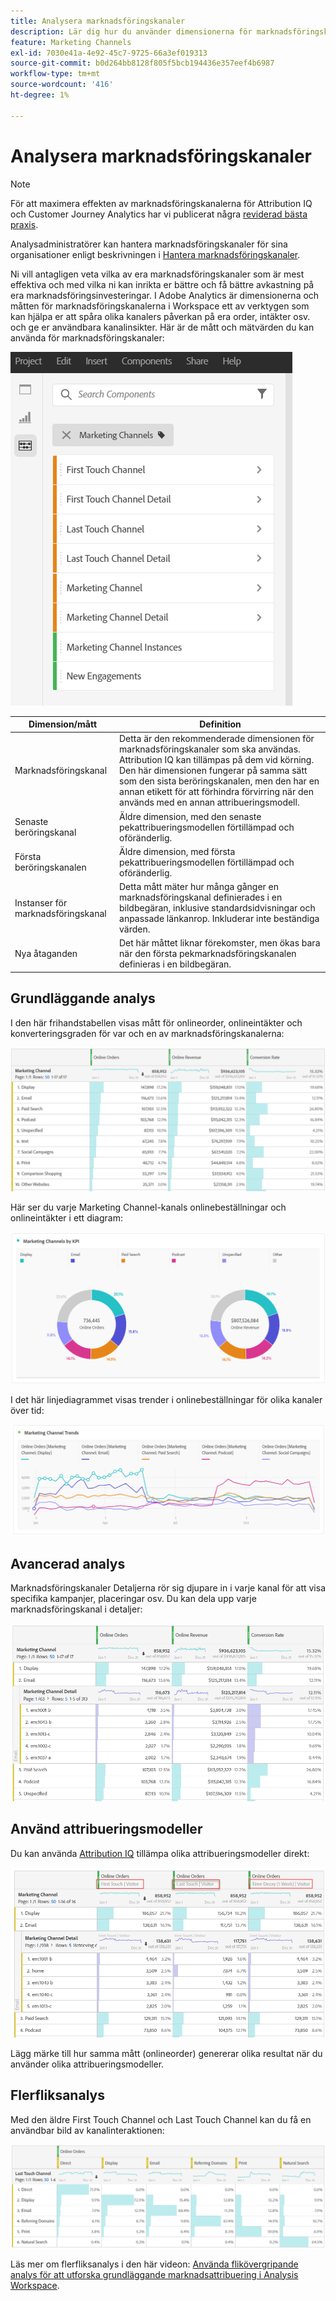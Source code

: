 ```yaml
---
title: Analysera marknadsföringskanaler
description: Lär dig hur du använder dimensionerna för marknadsföringskanaler i arbetsytan.
feature: Marketing Channels
exl-id: 7030e41a-4e92-45c7-9725-66a3ef019313
source-git-commit: b0d264bb8128f805f5bcb194436e357eef4b6987
workflow-type: tm+mt
source-wordcount: '416'
ht-degree: 1%

---
```


# Analysera marknadsföringskanaler

>[!NOTE]
>
>För att maximera effekten av marknadsföringskanalerna för Attribution IQ och Customer Journey Analytics har vi publicerat några [reviderad bästa praxis](/help/components/c-marketing-channels/mchannel-best-practices.md).
>
>Analysadministratörer kan hantera marknadsföringskanaler för sina organisationer enligt beskrivningen i [Hantera marknadsföringskanaler](/help/admin/admin/c-manage-report-suites/c-edit-report-suites/marketing-channels/c-channels.md).

Ni vill antagligen veta vilka av era marknadsföringskanaler som är mest effektiva och med vilka ni kan inrikta er bättre och få bättre avkastning på era marknadsföringsinvesteringar. I Adobe Analytics är dimensionerna och måtten för marknadsföringskanalerna i Workspace ett av verktygen som kan hjälpa er att spåra olika kanalers påverkan på era order, intäkter osv. och ge er användbara kanalinsikter. Här är de mått och mätvärden du kan använda för marknadsföringskanaler:

![](assets/mc-dims.png)

| Dimension/mått | Definition |
| --- | --- |
| Marknadsföringskanal | Detta är den rekommenderade dimensionen för marknadsföringskanaler som ska användas. Attribution IQ kan tillämpas på dem vid körning. Den här dimensionen fungerar på samma sätt som den sista beröringskanalen, men den har en annan etikett för att förhindra förvirring när den används med en annan attribueringsmodell. |
| Senaste beröringskanal | Äldre dimension, med den senaste pekattribueringsmodellen förtillämpad och oföränderlig. |
| Första beröringskanalen | Äldre dimension, med första pekattribueringsmodellen förtillämpad och oföränderlig. |
| Instanser för marknadsföringskanal | Detta mått mäter hur många gånger en marknadsföringskanal definierades i en bildbegäran, inklusive standardsidvisningar och anpassade länkanrop. Inkluderar inte beständiga värden. |
| Nya åtaganden | Det här måttet liknar förekomster, men ökas bara när den första pekmarknadsföringskanalen definieras i en bildbegäran. |

## Grundläggande analys

I den här frihandstabellen visas mått för onlineorder, onlineintäkter och konverteringsgraden för var och en av marknadsföringskanalerna:

![](assets/mc-viz1.png)

Här ser du varje Marketing Channel-kanals onlinebeställningar och onlineintäkter i ett diagram:

![](assets/mc-viz2.png)

I det här linjediagrammet visas trender i onlinebeställningar för olika kanaler över tid:

![](assets/mc-viz3.png)

## Avancerad analys

Marknadsföringskanaler Detaljerna rör sig djupare in i varje kanal för att visa specifika kampanjer, placeringar osv. Du kan dela upp varje marknadsföringskanal i detaljer:

![](assets/mc-viz4.png)

## Använd attribueringsmodeller

Du kan använda [Attribution IQ](/help/analyze/analysis-workspace/attribution/overview.md) tillämpa olika attribueringsmodeller direkt:

![](assets/mc-viz5.png)

Lägg märke till hur samma mått (onlineorder) genererar olika resultat när du använder olika attribueringsmodeller.

## Flerfliksanalys

Med den äldre First Touch Channel och Last Touch Channel kan du få en användbar bild av kanalinteraktionen:

![](assets/mc-viz6.png)

Läs mer om flerfliksanalys i den här videon: [Använda flikövergripande analys för att utforska grundläggande marknadsattribuering i Analysis Workspace](https://experienceleague.adobe.com/docs/analytics-learn/tutorials/analysis-workspace/attribution-iq/using-cross-tab-analysis-to-explore-basic-marketing-attribution-in-analysis-workspace.html).
